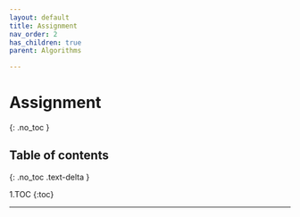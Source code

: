 ```yaml
---
layout: default
title: Assignment
nav_order: 2
has_children: true
parent: Algorithms

---
```

# Assignment
{: .no_toc }

## Table of contents
{: .no_toc .text-delta }

1.TOC
{:toc}

---
